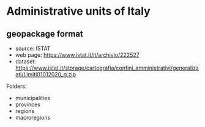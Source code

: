 # Administrative units of Italy
## geopackage format
* source: ISTAT
* web page: https://www.istat.it/it/archivio/222527
* dataset: https://www.istat.it/storage/cartografia/confini_amministrativi/generalizzati/Limiti01012020_g.zip

Folders:
* municipalities
* provinces
* regions
* macroregions
